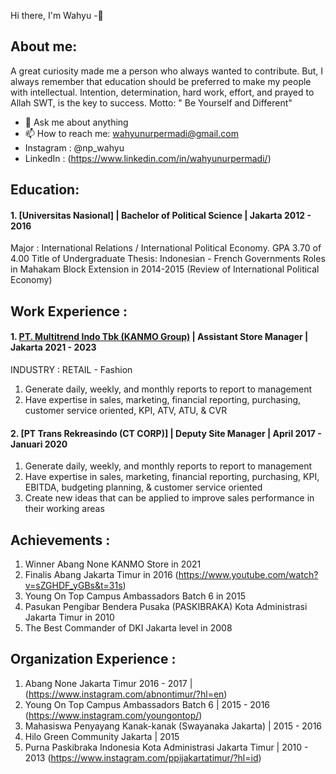  Hi there, I'm Wahyu -👋
## About me:
A great curiosity made me a person who always wanted  to contribute. But, I always remember that education should be preferred to make my people with intellectual. Intention, determination, hard work, effort, and prayed to Allah SWT, is the key to success. Motto: " Be Yourself and Different"

- 💬 Ask me about anything
- 📫 How to reach me: wahyunurpermadi@gmail.com
- Instagram : @np_wahyu
- LinkedIn : (https://www.linkedin.com/in/wahyunurpermadi/)

## Education:
#### 1. [Universitas Nasional] | Bachelor of Political Science | Jakarta 2012 - 2016
Major                        : International Relations / International Political Economy. GPA 3.70 of 4.00
Title of Undergraduate Thesis: Indonesian - French Governments Roles in Mahakam Block Extension in 2014-2015 (Review of International Political Economy)

## Work Experience :
#### 1. [PT. Multitrend Indo Tbk (KANMO Group)](https://kanmogroup.com/) | Assistant Store Manager | Jakarta 2021 - 2023
INDUSTRY : RETAIL - Fashion
1. Generate daily, weekly, and monthly reports to report to management
2. Have expertise in sales, marketing, financial reporting, purchasing, customer service oriented, KPI, ATV, ATU, & CVR
   
#### 2. [PT Trans Rekreasindo (CT CORP)] | Deputy Site Manager | April 2017 - Januari 2020
1. Generate daily, weekly, and monthly reports to report to management
2. Have expertise in sales, marketing, financial reporting, purchasing, KPI, EBITDA, budgeting planning, & customer service oriented
3. Create new ideas that can be applied to improve sales performance in their working areas

## Achievements :
1. Winner Abang None KANMO Store in 2021 
2. Finalis Abang Jakarta Timur in 2016 (https://www.youtube.com/watch?v=sZGHDF_yGBs&t=31s)
3. Young On Top Campus Ambassadors Batch 6 in 2015
4. Pasukan Pengibar Bendera Pusaka (PASKIBRAKA) Kota Administrasi Jakarta Timur in 2010
5. The Best Commander of DKI Jakarta level in 2008

## Organization Experience :
1. Abang None Jakarta Timur 2016 - 2017 | (https://www.instagram.com/abnontimur/?hl=en)
2. Young On Top Campus Ambassadors Batch 6 | 2015 - 2016 (https://www.instagram.com/youngontop/)
3. Mahasiswa Penyayang Kanak-kanak (Swayanaka Jakarta) | 2015 - 2016
4. Hilo Green Community Jakarta | 2015
5. Purna Paskibraka Indonesia Kota Administrasi Jakarta Timur | 2010 - 2013 (https://www.instagram.com/ppijakartatimur/?hl=id)
